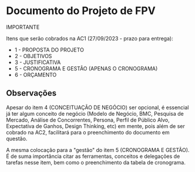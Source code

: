 <h1>Documento do Projeto de FPV</h1>
<div>
  <p>IMPORTANTE<p>
  <p>
    Itens que serão cobrados na AC1 (27/09/2023 - prazo para entrega):
    <ul>
      <li>1 - PROPOSTA DO PROJETO</li>
      <li>2 - OBJETIVOS</li>
      <li>3 - JUSTIFICATIVA</li>
      <li>5 - CRONOGRAMA E GESTÃO (APENAS O CRONOGRAMA)</li>
      <li>6 - ORÇAMENTO</li>
    </ul>
  </p>
</div>
<div>
  <h2>Observações</h2>
  <p>
    Apesar do item 4 (CONCEITUAÇÃO DE NEGÓCIO) ser opcional, é essencial já ter algum conceito de negócio 
    (Modelo de Negócio, BMC, Pesquisa de Mercado, Análise de Concorrentes, 
    Persona, Perfil de Público Alvo, Expectativa de Ganhos, Design Thinking, etc) em mente, 
    pois além de ser cobrado na AC2, facilitará para o preenchimento do documento em questão. 
  </p>
  <p>
    A mesma colocação para a "gestão" do item 5 (CRONOGRAMA E GESTÃO). É de suma importância citar as ferramentas, conceitos e delegações de tarefas nesse item, bem como o preenchimento da tabela de cronograma.
  </p>
</div>
